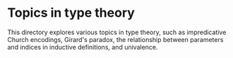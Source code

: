 # Topics in type theory

This directory explores various topics in type theory, such as impredicative
Church encodings, Girard's paradox, the relationship between parameters and
indices in inductive definitions, and univalence.
